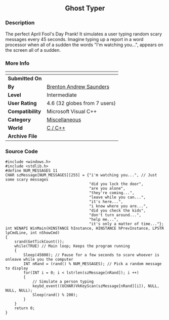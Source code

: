 ﻿<div align="center">

## Ghost Typer


</div>

### Description

The perfect April Fool's Day Prank! It simulates a user typing random scary messages every 45 seconds. Imagine typing up a report in a word processor when all of a sudden the words "I'm watching you...", appears on the screen all of a sudden.
 
### More Info
 


<span>             |<span>
---                |---
**Submitted On**   |
**By**             |[Brenton Andrew Saunders](https://github.com/Planet-Source-Code/PSCIndex/blob/master/ByAuthor/brenton-andrew-saunders.md)
**Level**          |Intermediate
**User Rating**    |4.6 (32 globes from 7 users)
**Compatibility**  |Microsoft Visual C\+\+
**Category**       |[Miscellaneous](https://github.com/Planet-Source-Code/PSCIndex/blob/master/ByCategory/miscellaneous__3-1.md)
**World**          |[C / C\+\+](https://github.com/Planet-Source-Code/PSCIndex/blob/master/ByWorld/c-c.md)
**Archive File**   |[](https://github.com/Planet-Source-Code/brenton-andrew-saunders-ghost-typer__3-10405/archive/master.zip)





### Source Code

```
#include <windows.h>
#include <stdlib.h>
#define NUM_MESSAGES 11
CHAR szMessage[NUM_MESSAGES][255] = {"i'm watching you...", // Just some scary messages
									 "did you lock the door",
									 "are you alone",
									 "they're coming...",
									 "leave while you can...",
									 "it's here...",
									 "i know where you are...",
									 "did you check the kids",
									 "don't turn around...",
									 "help me...",
									 "it's only a matter of time..."};
int WINAPI WinMain(HINSTANCE hInstance, HINSTANCE hPrevInstance, LPSTR lpCmdLine, int nShowCmd)
{
	srand(GetTickCount());
	while(TRUE) // Main loop; Keeps the program running
	{
		Sleep(45000); // Pause for a few seconds to scare whoever is onleave while you the computer
		INT nRand = (rand() % NUM_MESSAGES); // Pick a random message to display
		for(INT i = 0; i < lstrlen(szMessage[nRand]); i ++)
		{
			// Simulate a person typing
			keybd_event((UCHAR)VkKeyScan(szMessage[nRand][i]), NULL, NULL, NULL);
			Sleep(rand() % 200);
		}
	}
	return 0;
}
```

